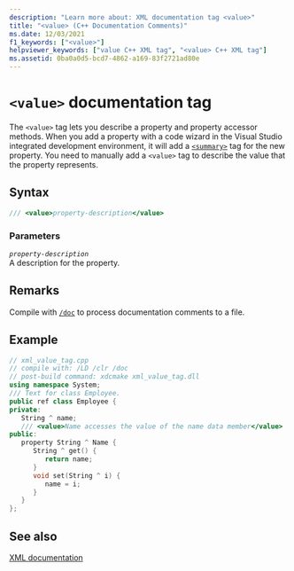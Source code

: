 ```yaml
---
description: "Learn more about: XML documentation tag <value>"
title: "<value> (C++ Documentation Comments)"
ms.date: 12/03/2021
f1_keywords: ["<value>"]
helpviewer_keywords: ["value C++ XML tag", "<value> C++ XML tag"]
ms.assetid: 0ba0a0d5-bcd7-4862-a169-83f2721ad80e
---
```

# `<value>` documentation tag

The `<value>` tag lets you describe a property and property accessor methods. When you add a property with a code wizard in the Visual Studio integrated development environment, it will add a [`<summary>`](summary-visual-cpp.md) tag for the new property. You need to manually add a `<value>` tag to describe the value that the property represents.

## Syntax

```cpp
/// <value>property-description</value>
```

### Parameters

*`property-description`*\
A description for the property.

## Remarks

Compile with [`/doc`](doc-process-documentation-comments-c-cpp.md) to process documentation comments to a file.

## Example

```cpp
// xml_value_tag.cpp
// compile with: /LD /clr /doc
// post-build command: xdcmake xml_value_tag.dll
using namespace System;
/// Text for class Employee.
public ref class Employee {
private:
   String ^ name;
   /// <value>Name accesses the value of the name data member</value>
public:
   property String ^ Name {
      String ^ get() {
         return name;
      }
      void set(String ^ i) {
         name = i;
      }
   }
};
```

## See also

[XML documentation](xml-documentation-visual-cpp.md)
